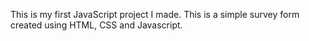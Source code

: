 This is my first JavaScript project I made.
This is a simple survey form created using HTML, CSS and Javascript.